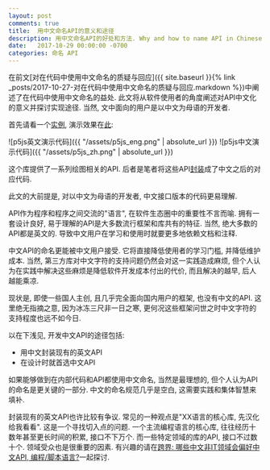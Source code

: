 ```yaml
---
layout: post
comments: true
title:  用中文命名API的意义和途径
description: 用中文命名API的好处和方法. Why and how to name API in Chinese.
date:   2017-10-29 00:00:00 -0700
categories: 命名 API
---
```


在前文[对在代码中使用中文命名的质疑与回应]({{ site.baseurl }}{% link _posts/2017-10-27-对在代码中使用中文命名的质疑与回应.markdown %})中阐述了在代码中使用中文命名的益处. 此文将从软件使用者的角度阐述对API中文化的意义并探讨实现途径. 当然, 文中面向的用户是以中文为母语的开发者.

首先请看一个[实例](https://github.com/program-in-chinese/p5js_in_chinese/blob/master/%E5%9F%BA%E6%9C%AC%E5%9B%BE%E5%BD%A2/%E6%BC%94%E7%A4%BA.js), 演示效果在[此](https://p5js.org/examples/hello-p5-simple-shapes.html):

![p5js英文演示代码]({{ "/assets/p5js_eng.png" | absolute_url }})
![p5js中文演示代码]({{ "/assets/p5js_zh.png" | absolute_url }})

这个库提供了一系列绘图相关的API. 后者是笔者将这些API[封装](https://github.com/program-in-chinese/p5js_in_chinese/blob/master/p5js%E4%B8%AD%E6%96%87.js)成了中文之后的对应代码.

此文的大前提是, 对以中文为母语的开发者, 中文接口版本的代码更易理解.

API作为程序和程序之间交流的"语言", 在软件生态圈中的重要性不言而喻. 拥有一套设计良好, 易于理解的API是大多数流行框架和库共有的特征. 当然, 绝大多数的API都是英文的. 导致中文用户在学习和使用时就要更多地依赖文档和注释.

中文API的命名更能被中文用户接受. 它将直接降低使用者的学习门槛, 并降低维护成本. 当然, 第三方库对中文字符的支持问题仍然会对这一实践造成麻烦, 但个人认为在实践中解决这些麻烦是降低软件开发成本付出的代价, 而且解决的越早, 后人越能乘凉.

现状是, 即使一些国人主创, 且几乎完全面向国内用户的框架, 也没有中文的API. 这里绝无指摘之意, 因为冰冻三尺非一日之寒, 更何况这些框架问世之时中文字符的支持程度也远不如今日.

以在下浅见, 开发中文API的途径包括:

- 用中文封装现有的英文API
- 在设计时就首选中文API

如果能够做到在内部代码和API都使用中文命名, 当然是最理想的, 但个人认为API的命名是更关键的一部分. 中文的命名规范几乎是空白, 这需要实践和集体智慧来填补.

封装现有的英文API也许比较有争议. 常见的一种观点是"XX语言的核心库, 先汉化给我看看". 这是一个寻找切入点的问题. 一个主流编程语言的核心库, 往往经历十数年甚至更长时间的积累, 接口不下万个. 而一些特定领域的库的API, 接口不过数十个. 领域受众也是很重要的因素. 有兴趣的请在[跨界: 哪些中文非IT领域会偏好中文API, 编程/脚本语言?](https://github.com/program-in-chinese/overview/issues/19)一起探讨.


